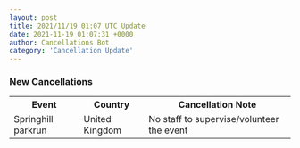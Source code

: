 ```yaml
---
layout: post
title: 2021/11/19 01:07 UTC Update
date: 2021-11-19 01:07:31 +0000
author: Cancellations Bot
category: 'Cancellation Update'
---
```


<h3>New Cancellations</h3>
<div class='hscrollable'>
<table style='width: 100%'>
    <tr>
        <th>Event</th>
        <th>Country</th>
        <th>Cancellation Note</th>
    </tr>
    <tr>
        <td>Springhill parkrun</td>
        <td>United Kingdom</td>
        <td>No staff to supervise/volunteer the event</td>
    </tr>
</table>
</div>
